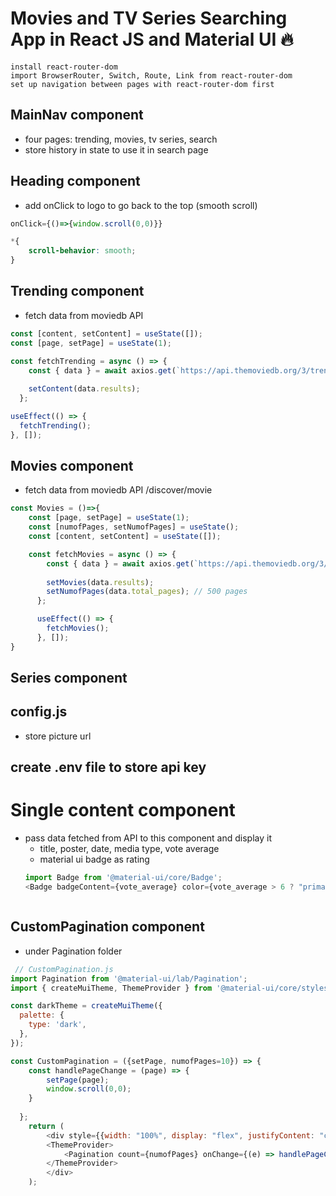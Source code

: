 # Movies and TV Series Searching App in React JS and Material UI 🔥

```
install react-router-dom
import BrowserRouter, Switch, Route, Link from react-router-dom
set up navigation between pages with react-router-dom first

```

## MainNav component
* four pages: trending, movies, tv series, search
* store history in state to use it in search page 

## Heading component
* add onClick to logo to go back to the top (smooth scroll)
```javascript
onClick={()=>{window.scroll(0,0)}}
```
```css
*{
    scroll-behavior: smooth;
}
```

## Trending component  
* fetch data from moviedb API
```javascript
const [content, setContent] = useState([]);
const [page, setPage] = useState(1);

const fetchTrending = async () => {
    const { data } = await axios.get(`https://api.themoviedb.org/3/trending/all/day?api_key=${process.env.API_KEY}&page=${page}`);
    
    setContent(data.results);
  };

useEffect(() => {
  fetchTrending();
}, []);
```


## Movies component
* fetch data from moviedb API /discover/movie
```javascript
const Movies = ()=>{
    const [page, setPage] = useState(1);
    const [numofPages, setNumofPages] = useState();
    const [content, setContent] = useState([]);

    const fetchMovies = async () => {
        const { data } = await axios.get(`https://api.themoviedb.org/3/discover/movie?api_key=${process.env.API_KEY}&language=en-US&sort_by=popularity.desc&include_adult=false&include_video=false&page=${page}`);
        
        setMovies(data.results);
        setNumofPages(data.total_pages); // 500 pages
      };

      useEffect(() => {
        fetchMovies();
      }, []);
}
```

## Series component

## config.js
* store picture url

## create .env file to store api key

# Single content component
* pass data fetched from API to this component and display it
    * title, poster, date, media type, vote average
    * material ui badge as rating
    ```javascript
    import Badge from '@material-ui/core/Badge';
    <Badge badgeContent={vote_average} color={vote_average > 6 ? "primary" : "secondary"} />
    ```
    ```

## CustomPagination component
* under Pagination folder
```javascript
 // CustomPagination.js
import Pagination from '@material-ui/lab/Pagination';
import { createMuiTheme, ThemeProvider } from '@material-ui/core/styles';

const darkTheme = createMuiTheme({
  palette: {
    type: 'dark',
  },
});

const CustomPagination = ({setPage, numofPages=10}) => {
    const handlePageChange = (page) => {
        setPage(page);
        window.scroll(0,0);
    }
    
  };
    return (
        <div style={{width: "100%", display: "flex", justifyContent: "center", marginTop: 10}}>
        <ThemeProvider>
            <Pagination count={numofPages} onChange={(e) => handlePageChange(e.target.textContent)} color="primary" hideNextButton hidePrevButton />
        </ThemeProvider>
        </div>
    );
```
